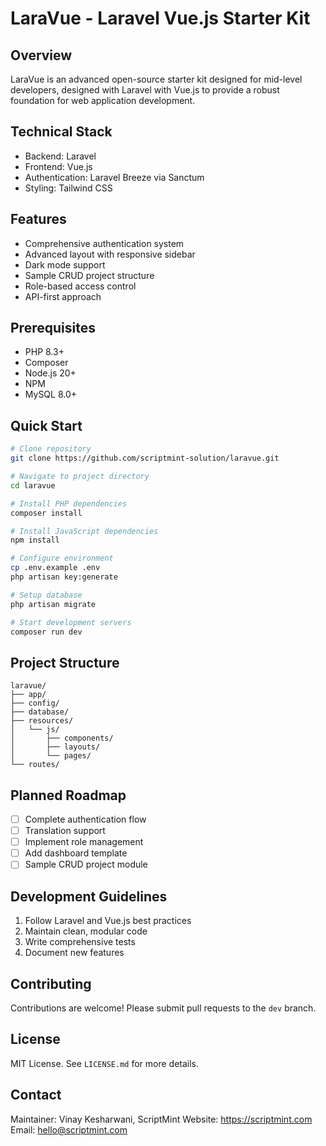 # LaraVue - Laravel Vue.js Starter Kit

## Overview

LaraVue is an advanced open-source starter kit designed for mid-level developers, designed with Laravel with Vue.js to provide a robust foundation for web application development.

## Technical Stack

- Backend: Laravel
- Frontend: Vue.js
- Authentication: Laravel Breeze via Sanctum
- Styling: Tailwind CSS

## Features

- Comprehensive authentication system
- Advanced layout with responsive sidebar
- Dark mode support
- Sample CRUD project structure
- Role-based access control
- API-first approach

## Prerequisites

- PHP 8.3+
- Composer
- Node.js 20+
- NPM
- MySQL 8.0+

## Quick Start

```bash
# Clone repository
git clone https://github.com/scriptmint-solution/laravue.git

# Navigate to project directory
cd laravue

# Install PHP dependencies
composer install

# Install JavaScript dependencies
npm install

# Configure environment
cp .env.example .env
php artisan key:generate

# Setup database
php artisan migrate

# Start development servers
composer run dev
```

## Project Structure

```
laravue/
├── app/
├── config/
├── database/
├── resources/
│   └── js/
│       ├── components/
│       ├── layouts/
│       └── pages/
└── routes/
```

## Planned Roadmap

- [ ] Complete authentication flow
- [ ] Translation support
- [ ] Implement role management
- [ ] Add dashboard template
- [ ] Sample CRUD project module

## Development Guidelines

1. Follow Laravel and Vue.js best practices
2. Maintain clean, modular code
3. Write comprehensive tests
4. Document new features

## Contributing

Contributions are welcome! Please submit pull requests to the `dev` branch.

## License

MIT License. See `LICENSE.md` for more details.

## Contact

Maintainer: Vinay Kesharwani, ScriptMint
Website: https://scriptmint.com
Email: hello@scriptmint.com
